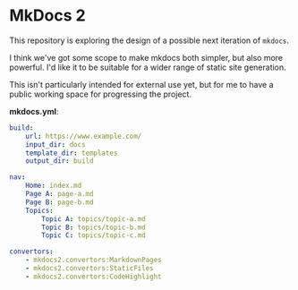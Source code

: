 # MkDocs 2

This repository is exploring the design of a possible next iteration of `mkdocs`.

I think we've got some scope to make mkdocs both simpler, but also more powerful.
I'd like it to be suitable for a wider range of static site generation.

This isn't particularly intended for external use yet, but for me to have
a public working space for progressing the project.

**mkdocs.yml**:

```yaml
build:
    url: https://www.example.com/
    input_dir: docs
    template_dir: templates
    output_dir: build

nav:
    Home: index.md
    Page A: page-a.md
    Page B: page-b.md
    Topics:
        Topic A: topics/topic-a.md
        Topic B: topics/topic-b.md
        Topic C: topics/topic-c.md

convertors:
    - mkdocs2.convertors:MarkdownPages
    - mkdocs2.convertors:StaticFiles
    - mkdocs2.convertors:CodeHighlight
```
